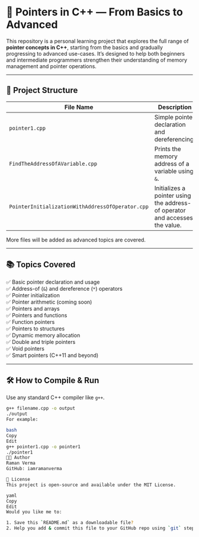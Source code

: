 # 📌 Pointers in C++ — From Basics to Advanced

This repository is a personal learning project that explores the full range of **pointer concepts in C++**, starting from the basics and gradually progressing to advanced use-cases. It’s designed to help both beginners and intermediate programmers strengthen their understanding of memory management and pointer operations.

---

## 📂 Project Structure

| File Name                                   | Description |
|--------------------------------------------|-------------|
| `pointer1.cpp`                              | Simple pointer declaration and dereferencing. |
| `FindTheAddressOfAVariable.cpp`             | Prints the memory address of a variable using `&`. |
| `PointerInitializationWithAddressOfOperator.cpp` | Initializes a pointer using the address-of operator and accesses the value. |

More files will be added as advanced topics are covered.

---

## 📚 Topics Covered

✅ Basic pointer declaration and usage  
✅ Address-of (`&`) and dereference (`*`) operators  
✅ Pointer initialization  
✅ Pointer arithmetic (coming soon)  
✅ Pointers and arrays  
✅ Pointers and functions  
✅ Function pointers  
✅ Pointers to structures  
✅ Dynamic memory allocation  
✅ Double and triple pointers  
✅ Void pointers  
✅ Smart pointers (C++11 and beyond)

---

## 🛠 How to Compile & Run

Use any standard C++ compiler like `g++`.

```bash
g++ filename.cpp -o output
./output
For example:

bash
Copy
Edit
g++ pointer1.cpp -o pointer1
./pointer1
👨‍💻 Author
Raman Verma
GitHub: iamramanverma

📝 License
This project is open-source and available under the MIT License.

yaml
Copy
Edit
Would you like me to:

1. Save this `README.md` as a downloadable file?  
2. Help you add & commit this file to your GitHub repo using `git` step-by-step?
